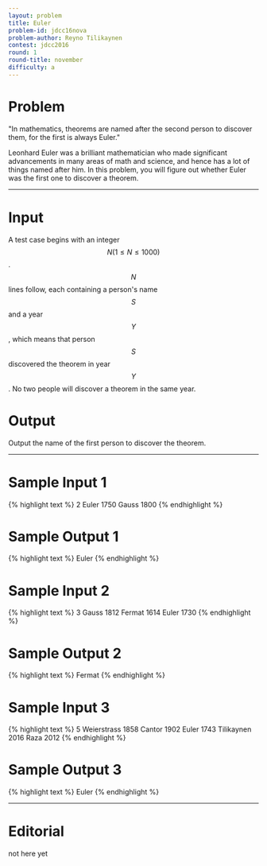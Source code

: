 ```yaml
---
layout: problem
title: Euler
problem-id: jdcc16nova
problem-author: Reyno Tilikaynen
contest: jdcc2016
round: 1
round-title: november
difficulty: a
---
```


# Problem
"In mathematics, theorems are named after the second person to discover them, for the first is always Euler."

Leonhard Euler was a brilliant mathematician who made significant advancements in many areas of math and science, and hence has a lot of things named after him. In this problem, you will figure out whether Euler was the first one to discover a theorem.

---

# Input
A test case begins with an integer $$N (1 \leq N \leq 1000)$$. $$N$$ lines follow, each containing a person's name $$S$$ and a year $$Y$$, which means that person $$S$$ discovered the theorem in year $$Y$$. No two people will discover a theorem in the same year.

# Output
Output the name of the first person to discover the theorem.

---

# Sample Input 1
{% highlight text %}
2
Euler 1750
Gauss 1800
{% endhighlight %}

# Sample Output 1
{% highlight text %}
Euler
{% endhighlight %}

# Sample Input 2
{% highlight text %}
3
Gauss 1812
Fermat 1614
Euler 1730
{% endhighlight %}

# Sample Output 2
{% highlight text %}
Fermat
{% endhighlight %}

# Sample Input 3
{% highlight text %}
5
Weierstrass 1858
Cantor 1902
Euler 1743
Tilikaynen 2016
Raza 2012
{% endhighlight %}

# Sample Output 3
{% highlight text %}
Euler
{% endhighlight %}

---

# Editorial
not here yet
